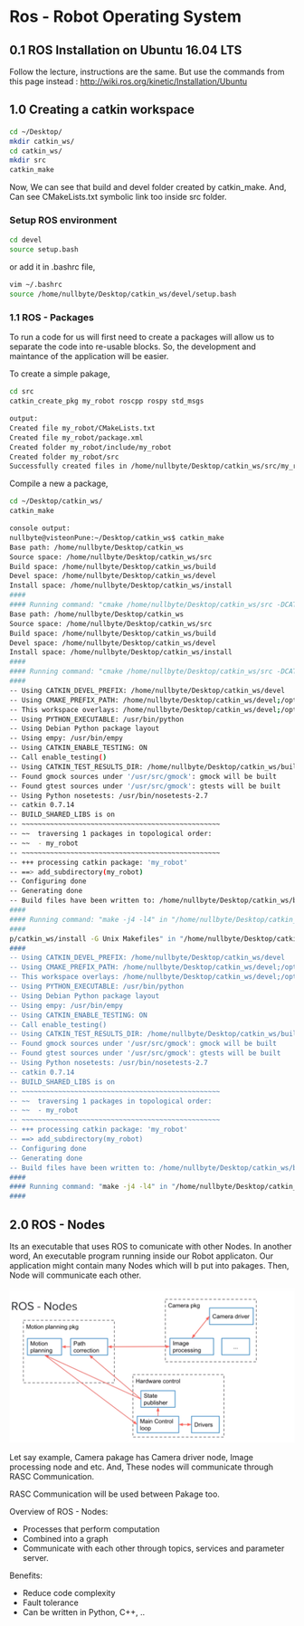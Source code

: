 # Ros - Robot Operating System

## 0.1 ROS Installation on Ubuntu 16.04 LTS

Follow the lecture, instructions are the same. But use the commands from this page instead : http://wiki.ros.org/kinetic/Installation/Ubuntu

## 1.0 Creating a catkin workspace

```bash
cd ~/Desktop/
mkdir catkin_ws/
cd catkin_ws/
mkdir src
catkin_make
```

Now, We can see that build and devel folder created by catkin_make. And, Can see CMakeLists.txt symbolic link too inside src folder.

### Setup ROS environment

```bash
cd devel
source setup.bash
```

or add it in .bashrc file,

```bash
vim ~/.bashrc
source /home/nullbyte/Desktop/catkin_ws/devel/setup.bash
```

### 1.1 ROS - Packages

To run a code for us will first need to create a packages will allow us to separate the code into re-usable blocks. So, the development and maintance of the application will be easier.

To create a simple pakage,

```bash
cd src
catkin_create_pkg my_robot roscpp rospy std_msgs
```

```bash
output:
Created file my_robot/CMakeLists.txt
Created file my_robot/package.xml
Created folder my_robot/include/my_robot
Created folder my_robot/src
Successfully created files in /home/nullbyte/Desktop/catkin_ws/src/my_robot. Please adjust the values in package.xml.
```

Compile a new a package,

```bash
cd ~/Desktop/catkin_ws/
catkin_make
```

```bash
console output:
nullbyte@visteonPune:~/Desktop/catkin_ws$ catkin_make
Base path: /home/nullbyte/Desktop/catkin_ws
Source space: /home/nullbyte/Desktop/catkin_ws/src
Build space: /home/nullbyte/Desktop/catkin_ws/build
Devel space: /home/nullbyte/Desktop/catkin_ws/devel
Install space: /home/nullbyte/Desktop/catkin_ws/install
####
#### Running command: "cmake /home/nullbyte/Desktop/catkin_ws/src -DCATKIN_DEVEL_PREFIX=/home/nullbyte/Desktop/catkin_ws/devel -DCMAKE_INSTALL_PREFIX=/home/nullbyte/Desktonullbyte@visteonPune:~/Desktop/catkin_ws$ catkin_make
Base path: /home/nullbyte/Desktop/catkin_ws
Source space: /home/nullbyte/Desktop/catkin_ws/src
Build space: /home/nullbyte/Desktop/catkin_ws/build
Devel space: /home/nullbyte/Desktop/catkin_ws/devel
Install space: /home/nullbyte/Desktop/catkin_ws/install
####
#### Running command: "cmake /home/nullbyte/Desktop/catkin_ws/src -DCATKIN_DEVEL_PREFIX=/home/nullbyte/Desktop/catkin_ws/devel -DCMAKE_INSTALL_PREFIX=/home/nullbyte/Desktop/catkin_ws/install -G Unix Makefiles" in "/home/nullbyte/Desktop/catkin_ws/build"
####
-- Using CATKIN_DEVEL_PREFIX: /home/nullbyte/Desktop/catkin_ws/devel
-- Using CMAKE_PREFIX_PATH: /home/nullbyte/Desktop/catkin_ws/devel;/opt/ros/kinetic
-- This workspace overlays: /home/nullbyte/Desktop/catkin_ws/devel;/opt/ros/kinetic
-- Using PYTHON_EXECUTABLE: /usr/bin/python
-- Using Debian Python package layout
-- Using empy: /usr/bin/empy
-- Using CATKIN_ENABLE_TESTING: ON
-- Call enable_testing()
-- Using CATKIN_TEST_RESULTS_DIR: /home/nullbyte/Desktop/catkin_ws/build/test_results
-- Found gmock sources under '/usr/src/gmock': gmock will be built
-- Found gtest sources under '/usr/src/gmock': gtests will be built
-- Using Python nosetests: /usr/bin/nosetests-2.7
-- catkin 0.7.14
-- BUILD_SHARED_LIBS is on
-- ~~~~~~~~~~~~~~~~~~~~~~~~~~~~~~~~~~~~~~~~~~~~~~~~~
-- ~~  traversing 1 packages in topological order:
-- ~~  - my_robot
-- ~~~~~~~~~~~~~~~~~~~~~~~~~~~~~~~~~~~~~~~~~~~~~~~~~
-- +++ processing catkin package: 'my_robot'
-- ==> add_subdirectory(my_robot)
-- Configuring done
-- Generating done
-- Build files have been written to: /home/nullbyte/Desktop/catkin_ws/build
####
#### Running command: "make -j4 -l4" in "/home/nullbyte/Desktop/catkin_ws/build"
####
p/catkin_ws/install -G Unix Makefiles" in "/home/nullbyte/Desktop/catkin_ws/build"
####
-- Using CATKIN_DEVEL_PREFIX: /home/nullbyte/Desktop/catkin_ws/devel
-- Using CMAKE_PREFIX_PATH: /home/nullbyte/Desktop/catkin_ws/devel;/opt/ros/kinetic
-- This workspace overlays: /home/nullbyte/Desktop/catkin_ws/devel;/opt/ros/kinetic
-- Using PYTHON_EXECUTABLE: /usr/bin/python
-- Using Debian Python package layout
-- Using empy: /usr/bin/empy
-- Using CATKIN_ENABLE_TESTING: ON
-- Call enable_testing()
-- Using CATKIN_TEST_RESULTS_DIR: /home/nullbyte/Desktop/catkin_ws/build/test_results
-- Found gmock sources under '/usr/src/gmock': gmock will be built
-- Found gtest sources under '/usr/src/gmock': gtests will be built
-- Using Python nosetests: /usr/bin/nosetests-2.7
-- catkin 0.7.14
-- BUILD_SHARED_LIBS is on
-- ~~~~~~~~~~~~~~~~~~~~~~~~~~~~~~~~~~~~~~~~~~~~~~~~~
-- ~~  traversing 1 packages in topological order:
-- ~~  - my_robot
-- ~~~~~~~~~~~~~~~~~~~~~~~~~~~~~~~~~~~~~~~~~~~~~~~~~
-- +++ processing catkin package: 'my_robot'
-- ==> add_subdirectory(my_robot)
-- Configuring done
-- Generating done
-- Build files have been written to: /home/nullbyte/Desktop/catkin_ws/build
####
#### Running command: "make -j4 -l4" in "/home/nullbyte/Desktop/catkin_ws/build"
####
```

## 2.0 ROS - Nodes

Its an executable that uses ROS to comunicate with other Nodes. In another word, An executable program running inside our Robot applicaton. Our application might contain many Nodes which will b put into pakages. Then, Node will communicate each other.

![ROS - Node example](ROS_Nodes.png)

Let say example, Camera pakage has Camera driver node, Image processing node and etc. And, These nodes will communicate through RASC Communication.

RASC Communication will be used between Pakage too.

Overview of ROS - Nodes:

- Processes that perform computation
- Combined into a graph
- Communicate with each other through topics, services and parameter server.

Benefits:

- Reduce code complexity
- Fault tolerance
- Can be written in Python, C++, ..